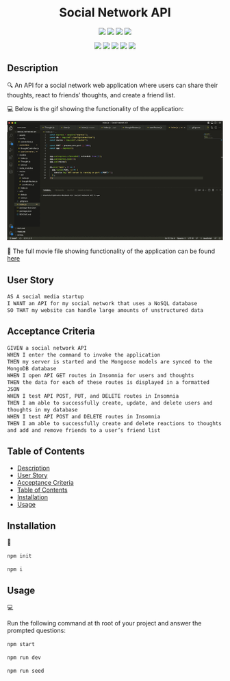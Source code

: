 <h1 align="center">Social Network API</h1>
   
  
<p align="center">
    <img src="https://img.shields.io/github/repo-size/nguyendinhkhanhha296/Social-Network-API" />
    <img src="https://img.shields.io/github/languages/top/nguyendinhkhanhha296/Social-Network-API"  />
    <img src="https://img.shields.io/github/issues/nguyendinhkhanhha296/Social-Network-API" />
    <img src="https://img.shields.io/github/last-commit/nguyendinhkhanhha296/Social-Network-API" >
</p>
  
<p align="center">
    <img src="https://img.shields.io/badge/Javascript-yellow" />
    <img src="https://img.shields.io/badge/Insomnia-purple"  />
    <img src="https://img.shields.io/badge/-Node.js-green" />
    <img src="https://img.shields.io/badge/-json-red" >
    <img src="https://img.shields.io/badge/-mongoose-orange" />
</p>
   
## Description
  
🔍 An API for a social network web application where users can share their thoughts, react to friends’ thoughts, and create a friend list.  
  
💻 Below is the gif showing the functionality of the application:
  
![Gif](./assets/ezgif.com-gif-maker.gif)
  
🎥 The full movie file showing functionality of the application can be found [here](./assets/Screen%20Recording%202022-10-24%20at%201.02.20%20AM.mov)  
  
## User Story
  
```
AS A social media startup
I WANT an API for my social network that uses a NoSQL database
SO THAT my website can handle large amounts of unstructured data
```
  
## Acceptance Criteria
  
``` 
GIVEN a social network API
WHEN I enter the command to invoke the application
THEN my server is started and the Mongoose models are synced to the MongoDB database
WHEN I open API GET routes in Insomnia for users and thoughts
THEN the data for each of these routes is displayed in a formatted JSON
WHEN I test API POST, PUT, and DELETE routes in Insomnia
THEN I am able to successfully create, update, and delete users and thoughts in my database
WHEN I test API POST and DELETE routes in Insomnia
THEN I am able to successfully create and delete reactions to thoughts and add and remove friends to a user’s friend list
```
  
## Table of Contents
- [Description](#description)
- [User Story](#user-story)
- [Acceptance Criteria](#acceptance-criteria)
- [Table of Contents](#table-of-contents)
- [Installation](#installation)
- [Usage](#usage)

## Installation
💾   
  
`npm init`
  
`npm i`

## Usage
💻   
  
Run the following command at th root of your project and answer the prompted questions:
  
`npm start`

`npm run dev`

`npm run seed`